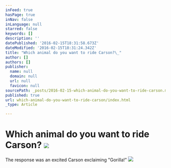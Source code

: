 ```yaml
---
inFeed: true
hasPage: true
inNav: false
inLanguage: null
starred: false
keywords: []
description: ''
datePublished: '2016-02-15T18:31:58.673Z'
dateModified: '2016-02-15T18:31:24.342Z'
title: "Which animal do you want to ride Carson?\_"
author: []
authors: []
publisher:
  name: null
  domain: null
  url: null
  favicon: null
sourcePath: _posts/2016-02-15-which-animal-do-you-want-to-ride-carson.md
published: true
url: which-animal-do-you-want-to-ride-carson/index.html
_type: Article

---
```

# Which animal do you want to ride Carson? ![](https://the-grid-user-content.s3-us-west-2.amazonaws.com/e7d4f67e-54f1-4e7a-858b-e1b7083f0d02.jpg)

The response was an excited Carson exclaiming "Gorilla!"
![](https://the-grid-user-content.s3-us-west-2.amazonaws.com/ff2ef250-760a-43a3-bca5-c8bb3313be13.jpg)